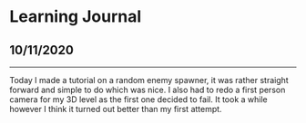 # Learning Journal

## 10/11/2020

---

Today I made a tutorial on a random enemy spawner, it was rather straight forward and simple to do which was nice. I also had to redo a first person camera for my 3D level as the first one decided to fail. It took a while however I think it turned out better than my first attempt. 
